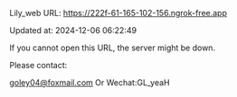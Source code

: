 Lily_web URL: https://222f-61-165-102-156.ngrok-free.app

Updated at: 2024-12-06 06:22:49

If you cannot open this URL, the server might be down.

Please contact: 

goley04@foxmail.com Or Wechat:GL_yeaH